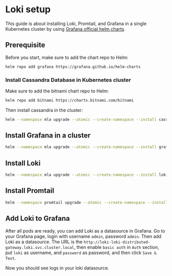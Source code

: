 # Loki setup
This guide is about installing Loki, Promtail, and Grafana in a single Kubernetes cluster by using 
[Grafana official helm charts](https://github.com/grafana/helm-charts).

## Prerequisite
Before you start, make sure to add the chart repo to Helm:
```bash
helm repo add grafana https://grafana.github.io/helm-charts
```

### Install Cassandra Database in Kubernetes cluster
Make sure to add the bitnami chart repo to Helm:
```bash
helm repo add bitnami https://charts.bitnami.com/bitnami
```
Then install cassandra in the cluster:
```bash
helm --namespace mla upgrade --atomic --create-namespace --install cassandra bitnami/cassandra --values cassandra/values.yaml
```


## Install Grafana in a cluster
```bash
helm --namespace mla upgrade --atomic --create-namespace --install grafana grafana/grafana --values grafana/values.yaml
```

## Install Loki
```bash
helm --namespace mla upgrade --atomic --create-namespace --install loki-distributed grafana/loki-distributed --values loki/values.yaml
```

## Install Promtail
```bash
helm --namespace promtail upgrade --atomic --create-namespace --install promtail grafana/promtail --values promtail/values.yaml
```

## Add Loki to Grafana
After all pods are ready, you can add Loki as a datasource in Grafana.
Go to your Grafana page, login with username `admin`, password `admin`. Then add Loki as a datasource.
The URL is the `http://loki-loki-distributed-gateway.loki.svc.cluster.local`, then enable `basic auth` in `Auth` section, put
`loki` as username, and `password` as password, and then click `Save & Test`.

Now you should see logs in your loki datasource.